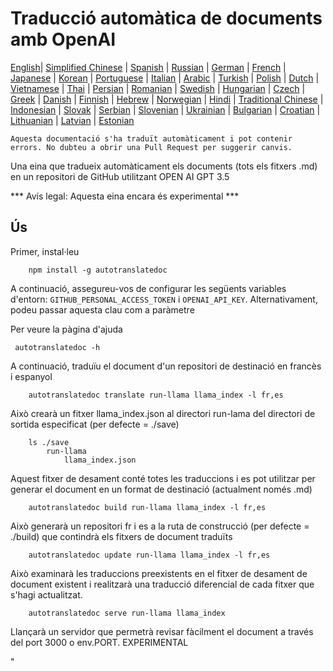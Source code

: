 
# Traducció automàtica de documents amb OpenAI

[English](./README.md)| [Simplified Chinese](./README_zh-Hans.md) | [Spanish](./README_es.md) | [Russian](./README_ru.md) | [German](./README_de.md) | [French](./README_fr.md) | [Japanese](./README_ja.md) | [Korean](./README_ko.md) | [Portuguese](./README_pt.md) | [Italian](./README_it.md) | [Arabic](./README_ar.md) | [Turkish](./README_tr.md) | [Polish](./README_pl.md) | [Dutch](./README_nl.md) | [Vietnamese](./README_vi.md) | [Thai](./README_th.md) | [Persian](./README_fa.md) | [Romanian](./README_ro.md) | [Swedish](./README_sv.md) | [Hungarian](./README_hu.md) | [Czech](./README_cs.md) | [Greek](./README_el.md) | [Danish](./README_da.md) | [Finnish](./README_fi.md) | [Hebrew](./README_he.md) | [Norwegian](./README_no.md) | [Hindi](./README_hi.md) | [Traditional Chinese](./README_zh_tw.md) | [Indonesian](./README_in.md) | [Slovak](./README_sl.md) | [Serbian](./README_se.md) | [Slovenian](./README_sk.md) | [Ukrainian](./README_uk.md) | [Bulgarian](./README_bg.md) | [Croatian](./README_hr.md) | [Lithuanian](./README_lt.md) | [Latvian](./README_lv.md) | [Estonian](./README_et.md) 

```Aquesta documentació s'ha traduït automàticament i pot contenir errors. No dubteu a obrir una Pull Request per suggerir canvis.```


Una eina que tradueix automàticament els documents (tots els fitxers .md) en un repositori de GitHub utilitzant OPEN AI GPT 3.5

*** Avís legal: Aquesta eina encara és experimental ***


## Ús

Primer, instal·leu

```
    npm install -g autotranslatedoc
```

A continuació, assegureu-vos de configurar les següents variables d'entorn: ```GITHUB_PERSONAL_ACCESS_TOKEN``` i ```OPENAI_API_KEY```. Alternativament, podeu passar aquesta clau com a paràmetre

Per veure la pàgina d'ajuda
```
 autotranslatedoc -h
```

A continuació, traduïu el document d'un repositori de destinació en francès i espanyol
```
    autotranslatedoc translate run-llama llama_index -l fr,es
```

Això crearà un fitxer llama_index.json al directori run-lama del directori de sortida especificat (per defecte = ./save)

```
    ls ./save
        run-llama
            llama_index.json 
```

Aquest fitxer de desament conté totes les traduccions i es pot utilitzar per generar el document en un format de destinació (actualment només .md)


```
    autotranslatedoc build run-llama llama_index -l fr,es
```

Això generarà un repositori fr i es a la ruta de construcció (per defecte = ./build) que contindrà els fitxers de document traduïts

```
    autotranslatedoc update run-llama llama_index -l fr,es
```

Això examinarà les traduccions preexistents en el fitxer de desament de document existent i realitzarà una traducció diferencial de cada fitxer que s'hagi actualitzat.

```
    autotranslatedoc serve run-llama llama_index
```

Llançarà un servidor que permetrà revisar fàcilment el document a través del port 3000 o env.PORT. EXPERIMENTAL


"
